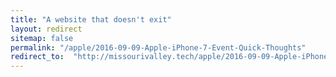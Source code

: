 ```yaml
---
title: "A website that doesn't exit"
layout: redirect
sitemap: false
permalink: "/apple/2016-09-09-Apple-iPhone-7-Event-Quick-Thoughts"
redirect_to:  "http://missourivalley.tech/apple/2016-09-09-Apple-iPhone-7-Event-Quick-Thoughts"
---
```

